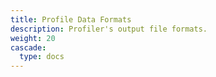 ```yaml
---
title: Profile Data Formats
description: Profiler's output file formats.
weight: 20
cascade:
  type: docs
---
```

